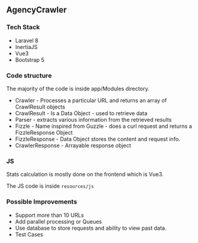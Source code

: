 ## AgencyCrawler

### Tech Stack 
* Laravel 8 
* InertiaJS
* Vue3
* Bootstrap 5


### Code structure

The majority of the code is inside app/Modules directory. 

* Crawler - Processes a particular URL and returns an array of CrawlResult objects
* CrawlResult - Is a Data Object - used to retrieve data
* Parser - extracts various information from the retrieved results
* Fizzle - Name inspired from Guzzle - does a curl request and returns a FizzleResponse Object
* FizzleResponse - Data Object stores the content and request info. 
* CrawlerResponse - Arrayable response object

### JS

Stats calculation is mostly done on the frontend which is Vue3. 

The JS code is inside `resources/js`

### Possible Improvements

* Support more than 10 URLs
* Add parallel processing or Queues
* Use database to store requests and ability to view past data.
* Test Cases

